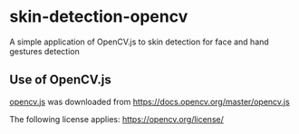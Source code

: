 # skin-detection-opencv

A simple application of OpenCV.js to skin detection for face and hand gestures detection

## Use of OpenCV.js

[opencv.js](opencv.js) was downloaded from https://docs.opencv.org/master/opencv.js

The following license applies: https://opencv.org/license/
